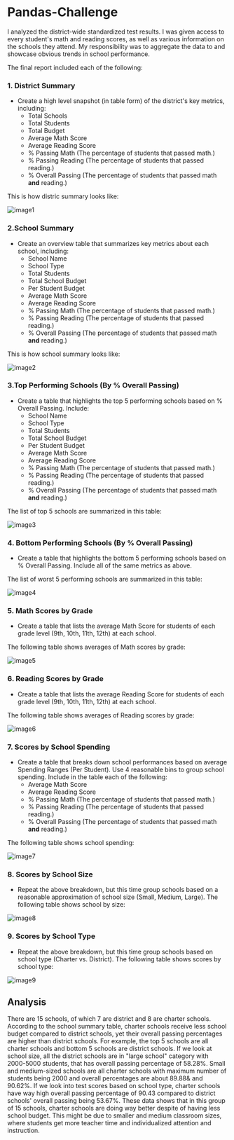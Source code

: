 # Pandas-Challenge

I analyzed the district-wide standardized test results. I was given access to every student's math and reading scores, as well as various information on the schools they attend. My responsibility was to aggregate the data to and showcase obvious trends in school performance.

The final report included each of the following:

### 1. District Summary

* Create a high level snapshot (in table form) of the district's key metrics, including:
  * Total Schools
  * Total Students
  * Total Budget
  * Average Math Score
  * Average Reading Score
  * % Passing Math (The percentage of students that passed math.)
  * % Passing Reading (The percentage of students that passed reading.)
  * % Overall Passing (The percentage of students that passed math **and** reading.)
 
This is how distric summary looks like: 

![image1](Images/DistrictSummary.png)

### 2.School Summary

* Create an overview table that summarizes key metrics about each school, including:
  * School Name
  * School Type
  * Total Students
  * Total School Budget
  * Per Student Budget
  * Average Math Score
  * Average Reading Score
  * % Passing Math (The percentage of students that passed math.)
  * % Passing Reading (The percentage of students that passed reading.)
  * % Overall Passing (The percentage of students that passed math **and** reading.)

This is how school summary looks like: 

![image2](Images/SchoolSummary.png)

### 3.Top Performing Schools (By % Overall Passing)

* Create a table that highlights the top 5 performing schools based on % Overall Passing. Include:
  * School Name
  * School Type
  * Total Students
  * Total School Budget
  * Per Student Budget
  * Average Math Score
  * Average Reading Score
  * % Passing Math (The percentage of students that passed math.)
  * % Passing Reading (The percentage of students that passed reading.)
  * % Overall Passing (The percentage of students that passed math **and** reading.)

The list of top 5 schools are summarized in this table: 

![image3](Images/Top5.png)

### 4. Bottom Performing Schools (By % Overall Passing)

* Create a table that highlights the bottom 5 performing schools based on % Overall Passing. Include all of the same metrics as above.

The list of worst 5 performing schools are summarized in this table: 

![image4](Images/Worst5.png)

### 5. Math Scores by Grade
* Create a table that lists the average Math Score for students of each grade level (9th, 10th, 11th, 12th) at each school.

The following table shows averages of Math scores by grade:

![image5](Images/MathScores.png)


### 6. Reading Scores by Grade
* Create a table that lists the average Reading Score for students of each grade level (9th, 10th, 11th, 12th) at each school.

The following table shows averages of Reading scores by grade:

![image6](Images/ReadingScores.png)


### 7. Scores by School Spending

* Create a table that breaks down school performances based on average Spending Ranges (Per Student). Use 4 reasonable bins to group school spending. Include in the table each of the following:
  * Average Math Score
  * Average Reading Score
  * % Passing Math (The percentage of students that passed math.)
  * % Passing Reading (The percentage of students that passed reading.)
  * % Overall Passing (The percentage of students that passed math **and** reading.)

The following table shows school spending:

![image7](Images/ScoresBySchool.png)

### 8. Scores by School Size
* Repeat the above breakdown, but this time group schools based on a reasonable approximation of school size (Small, Medium, Large).
The following table shows school by size:

![image8](Images/ScoresBySize.png)


### 9. Scores by School Type

* Repeat the above breakdown, but this time group schools based on school type (Charter vs. District).
The following table shows scores by school type:

![image9](Images/ScoresByType.png)

## Analysis

There are 15 schools, of which 7 are district and 8 are charter schools. According to the school summary table, charter schools receive less school budget compared to district schools, yet their overall passing percentages are higher than district schools. For example, the top 5 schools are all charter schools and bottom 5 schools are district schools. If we look at school size, all the district schools are in "large school" category with 2000-5000 students, that has overall passing percentage of 58.28%. Small and medium-sized schools are all charter schools with maximum number of students being 2000 and overall percentages are about 89.88& and 90.62%. If we look into test scores based on school type, charter schools have way high overall passing percentage of 90.43 compared to district schools' overall passing being 53.67%. These data shows that in this group of 15 schools, charter schools are doing way better despite of having less school budget. This might be due to smaller and medium classroom sizes, where students get more teacher time and individualized attention and instruction. 


